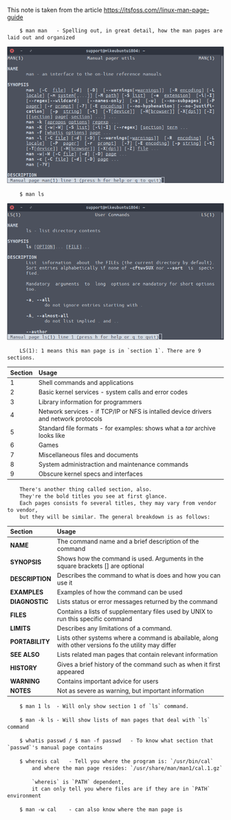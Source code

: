 This note is taken from the article https://itsfoss.com//linux-man-page-guide

        $ man man   - Spelling out, in great detail, how the man pages are laid out and organized
<p align="center">
    <img src="pictures/man_man.png" />
</p>


        $ man ls

<p align="center">
    <img src="pictures/ls_man.png" />
</p>

        LS(1): 1 means this man page is in `section 1`. There are 9 sections.

|Section|Usage|
|:-------|:-----|
|1       |Shell commands and applications|
|2       |Basic kernel services - system calls and error codes|
|3       |Library information for programmers|
|4       |Network services - if TCP/IP or NFS is intalled device drivers and network protocols|
|5       |Standard file formats - for examples: shows what a *tar* archive looks like|
|6       |Games|
|7       |Miscellaneous files and documents|
|8       |System administraction and maintenance commands|
|9       |Obscure kernel specs and interfaces|

        There's another thing called section, also.
        They're the bold titles you see at first glance.
        Each pages consists fo several titles, they may vary from vendor to vendor,
        but they will be similar. The general breakdown is as follows:

|Section|Usage|
|:-------|:-----|
|**NAME**|The command name and a brief description of the command|
|**SYNOPSIS**|Shows how the command is used. Arguments in the square brackets [] are optional|
|**DESCRIPTION**|Describes the command to what is does and how you can use it|
|**EXAMPLES**|Examples of how the command can be used|
|**DIAGNOSTIC**|Lists status or error messages returned by the command|
|**FILES**|Contains a lists of supplementary files used by UNIX to run this specific command|
|**LIMITS**|Describes any limitations of a command.|
|**PORTABILITY**|Lists other systems where a command is abailable, along with other versions fo the utility may differ|
|**SEE ALSO**|Lists related man pages that contain relevant information|
|**HISTORY**|Gives a brief history of the command such as when it first appeared|
|**WARNING**|Contains important advice for users|
|**NOTES**|Not as severe as warning, but important information|

        $ man 1 ls  - Will only show section 1 of `ls` command.

        $ man -k ls - Will show lists of man pages that deal with `ls` command

        $ whatis passwd / $ man -f passwd   - To know what section that `passwd`'s manual page contains

        $ whereis cal   - Tell you where the program is: `/usr/bin/cal`
            and where the man page resides: `/usr/share/man/man1/cal.1.gz`

            `whereis` is `PATH` dependent,
            it can only tell you where files are if they are in `PATH` environment

        $ man -w cal    - can also know where the man page is
